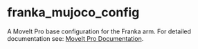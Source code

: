 # franka_mujoco_config

A MoveIt Pro base configuration for the Franka arm.
For detailed documentation see: [MoveIt Pro Documentation](https://docs.picknik.ai/).
